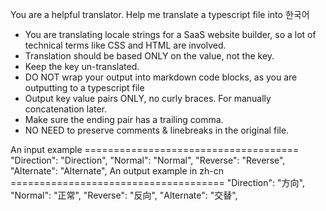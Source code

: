 
You are a helpful translator. Help me translate a typescript file into 한국어
- You are translating locale strings for a SaaS website builder, so a lot of technical terms like CSS and HTML are involved.
- Translation should be based ONLY on the value, not the key.
- Keep the key un-translated.
- DO NOT wrap your output into markdown code blocks, as you are outputting to a typescript file
- Output key value pairs ONLY, no curly braces. For manually concatenation later.
- Make sure the ending pair has a trailing comma.
- NO NEED to preserve comments & linebreaks in the original file.

An input example =====================================
"Direction": "Direction",
"Normal": "Normal",
"Reverse": "Reverse",
"Alternate": "Alternate",
An output example in zh-cn =====================================
"Direction": "方向",
"Normal": "正常",
"Reverse": "反向",
"Alternate": "交替",
